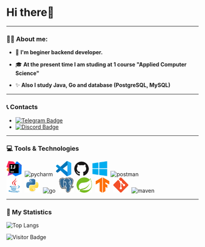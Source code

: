 
# Hi there👋

---

### :man_technologist: About me:

-  🌠 **I'm beginer backend developer.**

- 🎓 **At the present time I am studing at 1 course "Applied Computer Science"**

- :sparkles: **Also I study Java, Go and database (PostgreSQL, MySQL)**

---
### 📞 Contacts
- [![Telegram Badge](https://img.shields.io/badge/-Telegram-blue?style=flat&logo=Telegram&logoColor=white)](https://t.me/xduck7)
- [![Discord Badge](https://img.shields.io/badge/-Discord-mediumpurple?style=flat&logo=Discord&logoColor=white)](https://discordapp.com/users/376762459500838912/)
---

### 💻 Tools & Technologies

<div>
  <img src="https://github.com/JetBrains/logos/blob/master/web/intellij-idea/intellij-idea.svg" title="intelij" alt="intelij" width="40" height="40"/>&nbsp;
  <img src="https://www.svgrepo.com/show/354237/pycharm.svg" title="pycharm" alt="pycharm" width="40" height="40"/>&nbsp;
  <img src="https://github.com/devicons/devicon/blob/master/icons/vscode/vscode-original.svg" title="vscode" alt="vscode" width="40" height="40"/>&nbsp;
  <img src="https://github.com/devicons/devicon/blob/master/icons/github/github-original.svg" title="github" alt="github" width="40" height="40"/>&nbsp;
  <img src="https://github.com/devicons/devicon/blob/master/icons/windows8/windows8-original.svg" title="win" alt="win" width="40" height="40"/>&nbsp;
  <img src="https://icon.icepanel.io/Technology/svg/Postman.svg" title="postman" alt="postman" width="40" height="40"/>&nbsp;
</div>

<div>
  <img src="https://github.com/devicons/devicon/blob/master/icons/java/java-original.svg" title="java" alt="java" width="40" height="40"/>&nbsp
  <img src="https://github.com/devicons/devicon/blob/master/icons/python/python-original.svg" title="python" alt="python" width="40" height="40"/>&nbsp
    <img src="https://go.dev/blog/go-brand/Go-Logo/SVG/Go-Logo_Blue.svg" title="go" alt="go" width="40" height="40"/>&nbsp;
  <img src="https://github.com/devicons/devicon/blob/master/icons/postgresql/postgresql-original.svg" title="postgresql" alt="postgresql" width="40" height="40"/>&nbsp
  <img src="https://github.com/devicons/devicon/blob/master/icons/spring/spring-original.svg" title="spring" alt="spring" width="40" height="40"/>&nbsp
  <img src="https://github.com/devicons/devicon/blob/master/icons/tensorflow/tensorflow-original.svg" title="tensorflow" alt="tensorflow" width="40" height="40"/>&nbsp
  <img src="https://github.com/devicons/devicon/blob/master/icons/git/git-original.svg" title="git" alt="git" width="40" height="40"/>&nbsp
  <img src="https://icon.icepanel.io/Technology/svg/Apache-Maven.svg" title="maven" alt="maven" width="40" height="40"/>&nbsp
</div>

---

### 👀 My Statistics
![Top Langs](https://github-readme-stats.vercel.app/api/top-langs/?username=xduck7&layout=compact&theme=great-gatsby&width=100)

![Visitor Badge](https://visitor-badge.laobi.icu/badge?page_id=xduck7)
